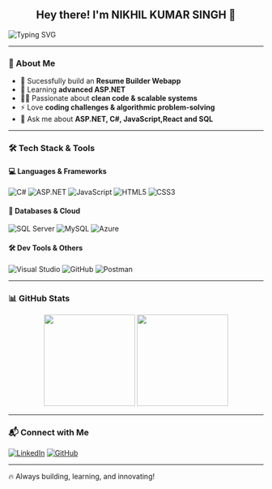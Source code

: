 ## <div align="center">Hey there! I'm NIKHIL KUMAR SINGH 👋</div>

![Typing SVG](https://readme-typing-svg.herokuapp.com?font=Fira+Code&pause=1000&color=00F7FF&width=435&lines=Full-Stack+Developer;ASP.NET+%7C+C%23+%7C+JavaScript+%7C+SQL;Building+scalable+web+apps;Passionate+about+tech+%26+problem-solving)

---

### 🚀 About Me
- 🔭 Sucessfully build an **Resume Builder Webapp**
- 🌱 Learning **advanced ASP.NET**
- 👨‍💻 Passionate about **clean code & scalable systems**
- ⚡ Love **coding challenges & algorithmic problem-solving**
- 💬 Ask me about **ASP.NET, C#, JavaScript,React and SQL**

---

### 🛠️ Tech Stack & Tools

#### 💻 Languages & Frameworks
![C#](https://img.shields.io/badge/C%23-239120?style=for-the-badge&logo=c-sharp&logoColor=white)
![ASP.NET](https://img.shields.io/badge/ASP.NET-512BD4?style=for-the-badge&logo=dotnet&logoColor=white)
![JavaScript](https://img.shields.io/badge/JavaScript-F7DF1E?style=for-the-badge&logo=javascript&logoColor=black)
![HTML5](https://img.shields.io/badge/HTML5-E34F26?style=for-the-badge&logo=html5&logoColor=white)
![CSS3](https://img.shields.io/badge/CSS3-1572B6?style=for-the-badge&logo=css3&logoColor=white)

#### 📡 Databases & Cloud
![SQL Server](https://img.shields.io/badge/Microsoft%20SQL%20Server-CC2927?style=for-the-badge&logo=microsoft-sql-server&logoColor=white)
![MySQL](https://img.shields.io/badge/MySQL-4479A1?style=for-the-badge&logo=mysql&logoColor=white)
![Azure](https://img.shields.io/badge/Azure-0078D4?style=for-the-badge&logo=microsoft-azure&logoColor=white)

#### 🛠️ Dev Tools & Others
![Visual Studio](https://img.shields.io/badge/Visual_Studio-5C2D91?style=for-the-badge&logo=visual%20studio&logoColor=white)
![GitHub](https://img.shields.io/badge/GitHub-181717?style=for-the-badge&logo=github&logoColor=white)
![Postman](https://img.shields.io/badge/Postman-FF6C37?style=for-the-badge&logo=postman&logoColor=white)

---

### 📊 GitHub Stats
<div align="center">
  <img src="https://github-readme-stats.vercel.app/api?username=your-github-username&show_icons=true&theme=radical" height="180px">
  <img src="https://github-readme-streak-stats.herokuapp.com/?user=your-github-username&theme=radical" height="180px">
</div>

---

### 📬 Connect with Me
[![LinkedIn](https://img.shields.io/badge/LinkedIn-0077B5?style=for-the-badge&logo=linkedin&logoColor=white)](https://www.linkedin.com/in/yourprofile)
[![GitHub](https://img.shields.io/badge/GitHub-181717?style=for-the-badge&logo=github&logoColor=white)](https://github.com/your-github-username)

---

🔥 Always building, learning, and innovating!
